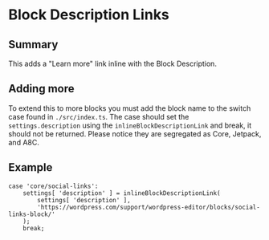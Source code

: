 # Block Description Links

## Summary

This adds a "Learn more" link inline with the Block Description.

## Adding more

To extend this to more blocks you must add the block name to the switch case found in `./src/index.ts`. The case should set the `settings.description` using the `inlineBlockDescriptionLink` and break, it should not be returned. Please notice they are segregated as Core, Jetpack, and A8C.

## Example

```javasctipt
case 'core/social-links':
	settings[ 'description' ] = inlineBlockDescriptionLink(
		settings[ 'description' ],
		'https://wordpress.com/support/wordpress-editor/blocks/social-links-block/'
	);
	break;
```
